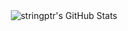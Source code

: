 <div align="center">
    <img src="https://github-readme-stats-six-sand-83.vercel.app/api?username=stringptr&show_icons=true&theme=gruvbox" alt="stringptr's GitHub Stats"/>
</div>
